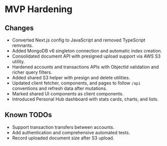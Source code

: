 # MVP Hardening

## Changes
- Converted Next.js config to JavaScript and removed TypeScript remnants.
- Added MongoDB v6 singleton connection and automatic index creation.
- Consolidated document API with presigned upload support via AWS S3 utility.
- Hardened accounts and transactions APIs with ObjectId validation and richer query filters.
- Added shared S3 helper with presign and delete utilities.
- Updated client fetcher, components, and pages to follow `/api` conventions and refresh data after mutations.
- Marked shared UI components as client components.
- Introduced Personal Hub dashboard with stats cards, charts, and lists.

## Known TODOs
- Support transaction transfers between accounts.
- Add authentication and comprehensive automated tests.
- Record uploaded document size after S3 upload.
